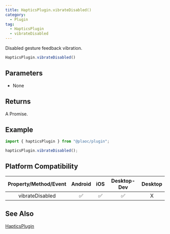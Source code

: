 ```yaml
---
title: HapticsPlugin.vibrateDisabled()
category:
  - Plugin
tag:
  - HapticsPlugin
  - vibrateDisabled  
---
```


Disabled gesture feedback vibration.

```js
HapticsPlugin.vibrateDisabled()
```

## Parameters

- None

## Returns  

A Promise.

## Example

```js
import { hapticsPlugin } from "@plaoc/plugin";

hapticsPlugin.vibrateDisabled();
```

## Platform Compatibility

| Property/Method/Event | Android | iOS | Desktop-Dev | Desktop |
|:---------------------:|:-------:|:---:|:-----------:|:-------:|
| vibrateDisabled       | ✅      | ✅  | ✅          | X       |

## See Also

[HapticsPlugin](./index.md)